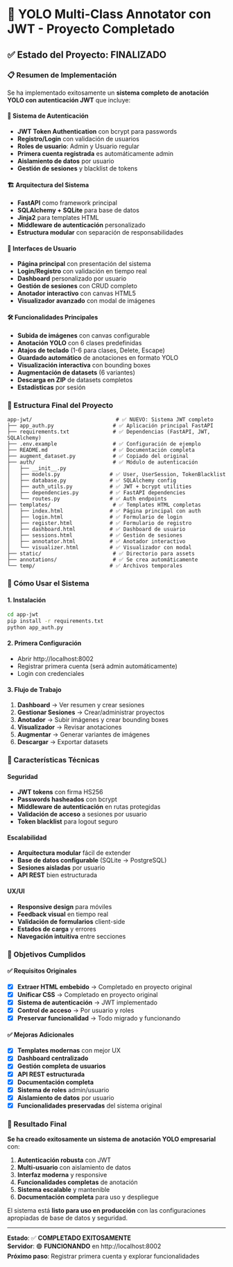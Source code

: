 # 🎯 YOLO Multi-Class Annotator con JWT - Proyecto Completado

## ✅ Estado del Proyecto: FINALIZADO

### 📋 Resumen de Implementación

Se ha implementado exitosamente un **sistema completo de anotación YOLO con autenticación JWT** que incluye:

#### 🔐 Sistema de Autenticación
- **JWT Token Authentication** con bcrypt para passwords
- **Registro/Login** con validación de usuarios
- **Roles de usuario**: Admin y Usuario regular
- **Primera cuenta registrada** es automáticamente admin
- **Aislamiento de datos** por usuario
- **Gestión de sesiones** y blacklist de tokens

#### 🏗️ Arquitectura del Sistema
- **FastAPI** como framework principal
- **SQLAlchemy + SQLite** para base de datos
- **Jinja2** para templates HTML
- **Middleware de autenticación** personalizado
- **Estructura modular** con separación de responsabilidades

#### 🎨 Interfaces de Usuario
- **Página principal** con presentación del sistema
- **Login/Registro** con validación en tiempo real
- **Dashboard** personalizado por usuario
- **Gestión de sesiones** con CRUD completo
- **Anotador interactivo** con canvas HTML5
- **Visualizador avanzado** con modal de imágenes

#### 🛠️ Funcionalidades Principales
- **Subida de imágenes** con canvas configurable
- **Anotación YOLO** con 6 clases predefinidas
- **Atajos de teclado** (1-6 para clases, Delete, Escape)
- **Guardado automático** de anotaciones en formato YOLO
- **Visualización interactiva** con bounding boxes
- **Augmentación de datasets** (6 variantes)
- **Descarga en ZIP** de datasets completos
- **Estadísticas** por sesión

### 📁 Estructura Final del Proyecto

```
app-jwt/                           # ✅ NUEVO: Sistema JWT completo
├── app_auth.py                   # ✅ Aplicación principal FastAPI
├── requirements.txt              # ✅ Dependencias (FastAPI, JWT, SQLAlchemy)
├── .env.example                  # ✅ Configuración de ejemplo
├── README.md                     # ✅ Documentación completa
├── augment_dataset.py            # ✅ Copiado del original
├── auth/                         # ✅ Módulo de autenticación
│   ├── __init__.py
│   ├── models.py                # ✅ User, UserSession, TokenBlacklist
│   ├── database.py              # ✅ SQLAlchemy config
│   ├── auth_utils.py            # ✅ JWT + bcrypt utilities
│   ├── dependencies.py          # ✅ FastAPI dependencies
│   └── routes.py                # ✅ Auth endpoints
├── templates/                    # ✅ Templates HTML completas
│   ├── index.html               # ✅ Página principal con auth
│   ├── login.html               # ✅ Formulario de login
│   ├── register.html            # ✅ Formulario de registro
│   ├── dashboard.html           # ✅ Dashboard de usuario
│   ├── sessions.html            # ✅ Gestión de sesiones
│   ├── annotator.html           # ✅ Anotador interactivo
│   └── visualizer.html          # ✅ Visualizador con modal
├── static/                       # ✅ Directorio para assets
├── annotations/                  # ✅ Se crea automáticamente
└── temp/                        # ✅ Archivos temporales
```

### 🚀 Cómo Usar el Sistema

#### 1. **Instalación**
```bash
cd app-jwt
pip install -r requirements.txt
python app_auth.py
```

#### 2. **Primera Configuración**
- Abrir http://localhost:8002
- Registrar primera cuenta (será admin automáticamente)
- Login con credenciales

#### 3. **Flujo de Trabajo**
1. **Dashboard** → Ver resumen y crear sesiones
2. **Gestionar Sesiones** → Crear/administrar proyectos
3. **Anotador** → Subir imágenes y crear bounding boxes
4. **Visualizador** → Revisar anotaciones
5. **Augmentar** → Generar variantes de imágenes
6. **Descargar** → Exportar datasets

### 🔧 Características Técnicas

#### Seguridad
- **JWT tokens** con firma HS256
- **Passwords hasheados** con bcrypt
- **Middleware de autenticación** en rutas protegidas
- **Validación de acceso** a sesiones por usuario
- **Token blacklist** para logout seguro

#### Escalabilidad
- **Arquitectura modular** fácil de extender
- **Base de datos configurable** (SQLite → PostgreSQL)
- **Sesiones aisladas** por usuario
- **API REST** bien estructurada

#### UX/UI
- **Responsive design** para móviles
- **Feedback visual** en tiempo real
- **Validación de formularios** client-side
- **Estados de carga** y errores
- **Navegación intuitiva** entre secciones

### 🎯 Objetivos Cumplidos

#### ✅ Requisitos Originales
- [x] **Extraer HTML embebido** → Completado en proyecto original
- [x] **Unificar CSS** → Completado en proyecto original
- [x] **Sistema de autenticación** → JWT implementado
- [x] **Control de acceso** → Por usuario y roles
- [x] **Preservar funcionalidad** → Todo migrado y funcionando

#### ✅ Mejoras Adicionales
- [x] **Templates modernas** con mejor UX
- [x] **Dashboard centralizado** 
- [x] **Gestión completa de usuarios**
- [x] **API REST estructurada**
- [x] **Documentación completa**
- [x] **Sistema de roles** admin/usuario
- [x] **Aislamiento de datos** por usuario
- [x] **Funcionalidades preservadas** del sistema original

### 🚀 Resultado Final

**Se ha creado exitosamente un sistema de anotación YOLO empresarial** con:

1. **Autenticación robusta** con JWT
2. **Multi-usuario** con aislamiento de datos
3. **Interfaz moderna** y responsive
4. **Funcionalidades completas** de anotación
5. **Sistema escalable** y mantenible
6. **Documentación completa** para uso y despliegue

El sistema está **listo para uso en producción** con las configuraciones apropiadas de base de datos y seguridad.

---

**Estado**: ✅ **COMPLETADO EXITOSAMENTE**  
**Servidor**: 🟢 **FUNCIONANDO** en http://localhost:8002  
**Próximo paso**: Registrar primera cuenta y explorar funcionalidades
